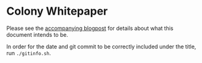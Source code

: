 # Colony Whitepaper

Please see the [accompanying blogpost](https://blog.colony.io/the-colony-whitepaper-502a7b5722b2) for details about what this document intends to be.

In order for the date and git commit to be correctly included under the title, run `./gitinfo.sh`.
